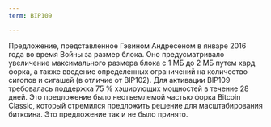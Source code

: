 ```yaml
---
term: BIP109

---
```

Предложение, представленное Гэвином Андресеном в январе 2016 года во время Войны за размер блока. Оно предусматривало увеличение максимального размера блока с 1 МБ до 2 МБ путем хард форка, а также введение определенных ограничений на количество сигопов и сигашей (в отличие от BIP102). Для активации BIP109 требовалась поддержка 75 % хэширующих мощностей в течение 28 дней. Это предложение было неотъемлемой частью форка Bitcoin Classic, который стремился предложить решение для масштабирования биткоина. Это предложение так и не было принято.
